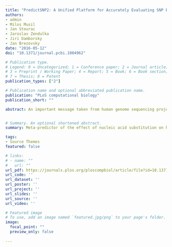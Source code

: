 ```yaml
---
title: "PredictSNP2: A Unified Platform for Accurately Evaluating SNP Effects by Exploiting the Different Characteristics of Variants in Distinct Genomic Regions"
authors:
- admin
- Milos Musil
- Jan Stourac
- Jaroslav Zendulka
- Jiri Damborsky 
- Jan Brezovsky
date: "2016-05-12"
doi: "10.1371/journal.pcbi.1004962"

# Publication type.
# Legend: 0 = Uncategorized; 1 = Conference paper; 2 = Journal article;
# 3 = Preprint / Working Paper; 4 = Report; 5 = Book; 6 = Book section;
# 7 = Thesis; 8 = Patent
publication_types: ["2"]

# Publication name and optional abbreviated publication name.
publication: "PLoS computational biology"
publication_short: ""

abstract: An important message taken from human genome sequencing projects is that the human population exhibits approximately 99.9% genetic similarity. Variations in the remaining parts of the genome determine our identity, trace our history and reveal our heritage. The precise delineation of phenotypically causal variants plays a key role in providing accurate personalized diagnosis, prognosis, and treatment of inherited diseases. Several computational methods for achieving such delineation have been reported recently. However, their ability to pinpoint potentially deleterious variants is limited by the fact that their mechanisms of prediction do not account for the existence of different categories of variants. Consequently, their output is biased towards the variant categories that are most strongly represented in the variant databases. Moreover, most such methods provide numeric scores but not binary predictions of the deleteriousness of variants or confidence scores that would be more easily understood by users. We have constructed three datasets covering different types of disease-related variants, which were divided across five categories, i.e., (i) regulatory, (ii) splicing, (iii) missense, (iv) synonymous, and (v) nonsense variants. These datasets were used to develop category-optimal decision thresholds and to evaluate six tools for variant prioritization, i.e.,  CADD, DANN, FATHMM, FitCons, FunSeq2 and GWAVA. This evaluation revealed some important advantages of the category-based approach. The results obtained with the five best-performing tools were then combined into a consensus score. Additional comparative analyses showed that in the case of missense variations, protein-based predictors perform better than DNA sequence-based predictors. A user-friendly web interface was developed that provides easy access to the five tools’ predictions, and their consensus scores, in a user-understandable format tailored to the specific features of different categories of variations. To enable comprehensive evaluation of variants, the predictions are complemented with annotations from eight databases. The web server is freely available to the community at [http://loschmidt.chemi.muni.cz/predictsnp2](http://loschmidt.chemi.muni.cz/predictsnp2).


# Summary. An optional shortened abstract.
summary: Meta-predictor of the effect of nucleic acid substitution on human health (rare diseases).

tags:
- Source Themes
featured: false

# links:
# - name: ""
#   url: ""
url_pdf: https://journals.plos.org/ploscompbiol/article/file?id=10.1371/journal.pcbi.1004962&type=printable
url_code: ''
url_dataset: ''
url_poster: ''
url_project: ''
url_slides: ''
url_source: ''
url_video: ''

# Featured image
# To use, add an image named `featured.jpg/png` to your page's folder. 
image:
  focal_point: ""
  preview_only: false
  
---
```

